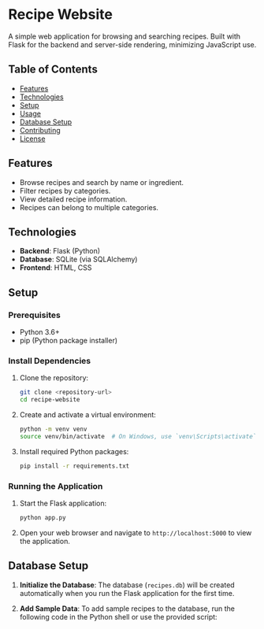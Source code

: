# Recipe Website

A simple web application for browsing and searching recipes. Built with Flask for the backend and server-side rendering, minimizing JavaScript use.

## Table of Contents
- [Features](#features)
- [Technologies](#technologies)
- [Setup](#setup)
- [Usage](#usage)
- [Database Setup](#database-setup)
- [Contributing](#contributing)
- [License](#license)

## Features
- Browse recipes and search by name or ingredient.
- Filter recipes by categories.
- View detailed recipe information.
- Recipes can belong to multiple categories.

## Technologies
- **Backend**: Flask (Python)
- **Database**: SQLite (via SQLAlchemy)
- **Frontend**: HTML, CSS

## Setup

### Prerequisites
- Python 3.6+
- pip (Python package installer)

### Install Dependencies
1. Clone the repository:
    ```bash
    git clone <repository-url>
    cd recipe-website
    ```

2. Create and activate a virtual environment:
    ```bash
    python -m venv venv
    source venv/bin/activate  # On Windows, use `venv\Scripts\activate`
    ```

3. Install required Python packages:
    ```bash
    pip install -r requirements.txt
    ```

### Running the Application
1. Start the Flask application:
    ```bash
    python app.py
    ```

2. Open your web browser and navigate to `http://localhost:5000` to view the application.

## Database Setup

1. **Initialize the Database**:
   The database (`recipes.db`) will be created automatically when you run the Flask application for the first time.

2. **Add Sample Data**:
   To add sample recipes to the database, run the following code in the Python shell or use the provided script:
   ```python